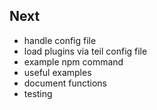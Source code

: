 ## Next

- handle config file
- load plugins via teil config file
- example npm command
- useful examples
- document functions
- testing